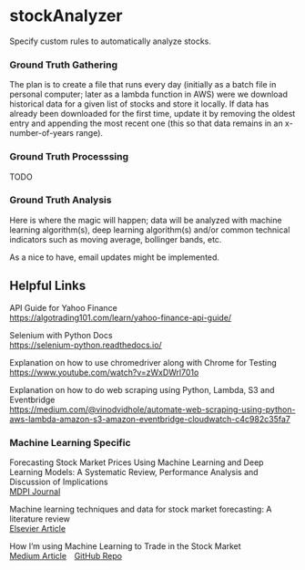 # stockAnalyzer

Specify custom rules to automatically analyze stocks.

### Ground Truth Gathering

The plan is to create a file that runs every day (initially as a batch file in personal computer; later as a lambda function in AWS) were we download historical data for a given list of stocks and store it locally. If data has already been downloaded for the first time, update it by removing the oldest entry and appending the most recent one (this so that data remains in an x-number-of-years range).

### Ground Truth Processsing

TODO

### Ground Truth Analysis

Here is where the magic will happen; data will be analyzed with machine learning algorithm(s), deep learning algorithm(s) and/or common technical indicators such as moving average, bollinger bands, etc.

As a nice to have, email updates might be implemented.

## Helpful Links

API Guide for Yahoo Finance  
https://algotrading101.com/learn/yahoo-finance-api-guide/

Selenium with Python Docs  
https://selenium-python.readthedocs.io/

Explanation on how to use chromedriver along with Chrome for Testing
https://www.youtube.com/watch?v=zWxDWrl701o

Explanation on how to do web scraping using Python, Lambda, S3 and Eventbridge  
https://medium.com/@vinodvidhole/automate-web-scraping-using-python-aws-lambda-amazon-s3-amazon-eventbridge-cloudwatch-c4c982c35fa7

### Machine Learning Specific

Forecasting Stock Market Prices Using Machine Learning and Deep Learning Models: A Systematic Review, Performance Analysis and Discussion of Implications  
[MDPI Journal](https://www.mdpi.com/2227-7072/11/3/94)

Machine learning techniques and data for stock market forecasting: A literature review  
[Elsevier Article](https://www.sciencedirect.com/science/article/pii/S0957417422001452)

How I’m using Machine Learning to Trade in the Stock Market  
[Medium Article](https://medium.com/analytics-vidhya/how-im-using-machine-learning-to-trade-in-the-stock-market-3ba981a2ffc2)&emsp;[GitHub Repo](https://github.com/kaneelgit/Trading-strategy-/tree/main)
